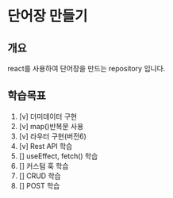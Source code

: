 # 단어장 만들기 
## 개요
react를 사용하여 단어장을 만드는 repository 입니다.
## 학습목표
1. [v] 더미데이터 구현
2. [v] map()반복문 사용
3. [v] 라우터 구현(버전6)
4. [v] Rest API 학습
5. [] useEffect, fetch() 학습
6. [] 커스텀 훅 학습
7. [] CRUD 학습
8. [] POST 학습
